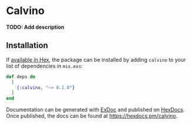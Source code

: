 # Calvino

**TODO: Add description**

## Installation

If [available in Hex](https://hex.pm/docs/publish), the package can be installed
by adding `calvino` to your list of dependencies in `mix.exs`:

```elixir
def deps do
  [
    {:calvino, "~> 0.1.0"}
  ]
end
```

Documentation can be generated with [ExDoc](https://github.com/elixir-lang/ex_doc)
and published on [HexDocs](https://hexdocs.pm). Once published, the docs can
be found at <https://hexdocs.pm/calvino>.

